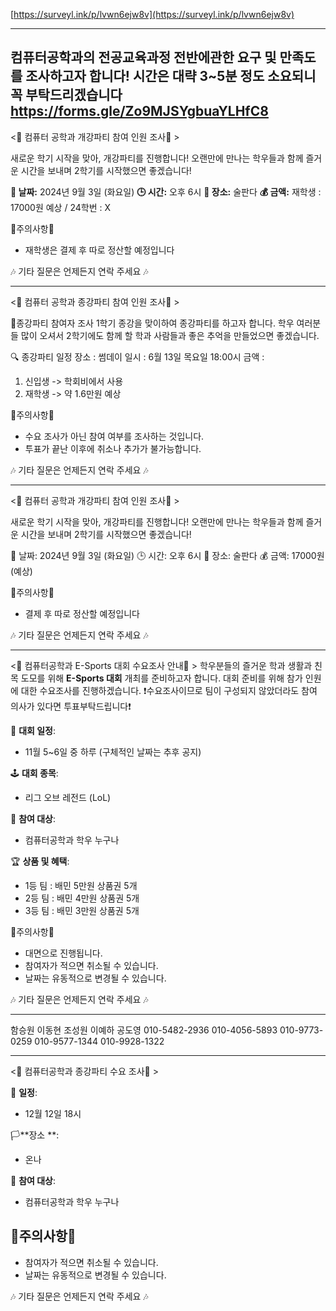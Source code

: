 [https://surveyl.ink/p/lvwn6ejw8v](https://surveyl.ink/p/lvwn6ejw8v)

---
컴퓨터공학과의 전공교육과정 전반에관한 요구 및 만족도를 조사하고자 합니다!
시간은 대략 3~5분 정도 소요되니 꼭 부탁드리겠습니다
https://forms.gle/Zo9MJSYgbuaYLHfC8
---

<🔔 컴퓨터 공학과 개강파티 참여 인원 조사🔔 >

새로운 학기 시작을 맞아, 개강파티를 진행합니다! 
오랜만에 만나는 학우들과 함께 즐거운 시간을 보내며 2학기를 시작했으면 좋겠습니다!

**📅 날짜:** 2024년 9월 3일 (화요일)
**🕒 시간:** 오후 6시
**📍 장소:** 술판다
**💰 금액:** 재학생 : 17000원 예상 / 24학번 : X

🚫주의사항🚫
- 재학생은 결제 후 따로 정산할 예정입니다

🎶 기타 질문은 언제든지 연락 주세요 🎶

---
<🔔 컴퓨터 공학과 종강파티 참여 인원 조사🔔 >

📢종강파티 참여자 조사
1학기 종강을 맞이하여 종강파티를 하고자 합니다. 학우 여러분들 많이 오셔서 2학기에도 함께 할 학과 사람들과 좋은 추억을 만들었으면 좋겠습니다.

🔍 종강파티 일정
장소 : 썸데이
일시 : 6월 13일 목요일 18:00시
금액 : 
1. 신입생 -> 학회비에서 사용
2. 재학생 -> 약 1.6만원 예상

🚫주의사항🚫
 - 수요 조사가 아닌 참여 여부를 조사하는 것입니다.
 - 투표가 끝난 이후에 취소나 추가가 불가능합니다.
 
🎶 기타 질문은 언제든지 연락 주세요 🎶

---

<🔔 컴퓨터 공학과 개강파티 참여 인원 조사🔔 >

새로운 학기 시작을 맞아, 개강파티를 진행합니다!
오랜만에 만나는 학우들과 함께 즐거운 시간을 보내며 2학기를 시작했으면 좋겠습니다!

📅 날짜: 2024년 9월 3일 (화요일)
🕒 시간: 오후 6시
📍 장소: 술판다
💰 금액:  17000원 (예상)

🚫주의사항🚫
- 결제 후 따로 정산할 예정입니다

🎶 기타 질문은 언제든지 연락 주세요 🎶

---
<🔔 컴퓨터공학과 E-Sports 대회 수요조사 안내🔔 >
학우분들의 즐거운 학과 생활과 친목 도모를 위해 **E-Sports 대회** 개최를 준비하고자 합니다. 대회 준비를 위해 참가 인원에 대한 수요조사를 진행하겠습니다. 
❗수요조사이므로 팀이 구성되지 않았더라도 참여 의사가 있다면 투표부탁드립니다❗

 📅 **대회 일정**:  
- 11월 5~6일 중 하루 (구체적인 날짜는 추후 공지)

🕹 **대회 종목**:  
- 리그 오브 레전드 (LoL)

 📌 **참여 대상**:  
- 컴퓨터공학과 학우 누구나

 🏆 **상품 및 혜택**:  
- 1등 팀 : 배민 5만원 상품권 5개
- 2등 팀 : 배민 4만원 상품권 5개
- 3등 팀 : 배민 3만원 상품권 5개

🚫주의사항🚫
- 대면으로 진행됩니다.
- 참여자가 적으면 취소될 수 있습니다.
- 날짜는 유동적으로 변경될 수 있습니다.

🎶 기타 질문은 언제든지 연락 주세요 🎶

---
함승원
이동현 
조성원 
이예하 
공도영 
010-5482-2936
010-4056-5893
010-9773-0259
010-9577-1344
010-9928-1322


---

<🔔 컴퓨터공학과 종강파티 수요 조사🔔 >


 📅 **일정**:  
- 12월 12일 18시

🏳**장소 **:   
- 온나

 📌 **참여 대상**:  
- 컴퓨터공학과 학우 누구나

🚫주의사항🚫
- 
- 참여자가 적으면 취소될 수 있습니다.
- 날짜는 유동적으로 변경될 수 있습니다.

🎶 기타 질문은 언제든지 연락 주세요 🎶